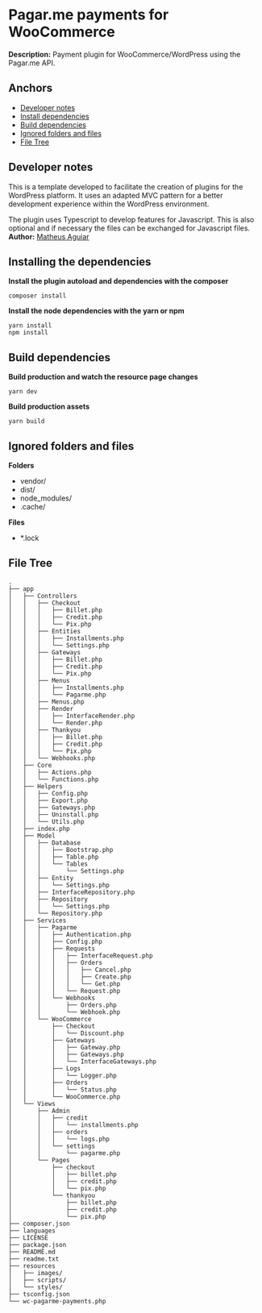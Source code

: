 # Pagar.me payments for WooCommerce

**Description:** Payment plugin for WooCommerce/WordPress using the Pagar.me API.

## Anchors
- [Developer notes](#notes)
- [Install dependencies](#install)
- [Build dependencies](#build)
- [Ignored folders and files](#ignore)
- [File Tree](#tree)



<h2 id="notes">Developer notes</h1>

This is a template developed to facilitate the creation of plugins for the WordPress platform. It uses an adapted MVC pattern for a better development experience within the WordPress environment.

The plugin uses Typescript to develop features for Javascript. This is also optional and if necessary the files can be exchanged for Javascript files.
</br>
**Author:** [Matheus Aguiar](https://github.com/aguiarrdev)
</br>

<h2 id="install">Installing the dependencies</h1>

**Install the plugin autoload and dependencies with the composer**
``` 
composer install
```

**Install the node dependencies with the yarn or npm**
``` 
yarn install
npm install
```

<h2 id="build">Build dependencies</h2>

**Build production and watch the resource page changes**
```
yarn dev
```

**Build production assets**
```
yarn build
```

<h2 id="ignore">Ignored folders and files</h2>

**Folders**
- vendor/
- dist/
- node_modules/
- .cache/

**Files**
- *.lock


<h2 id="tree">File Tree</h2>

```
.
├── app
│   ├── Controllers
│   │   ├── Checkout
│   │   │   ├── Billet.php
│   │   │   ├── Credit.php
│   │   │   └── Pix.php
│   │   ├── Entities
│   │   │   ├── Installments.php
│   │   │   └── Settings.php
│   │   ├── Gateways
│   │   │   ├── Billet.php
│   │   │   ├── Credit.php
│   │   │   └── Pix.php
│   │   ├── Menus
│   │   │   ├── Installments.php
│   │   │   └── Pagarme.php
│   │   ├── Menus.php
│   │   ├── Render
│   │   │   ├── InterfaceRender.php
│   │   │   └── Render.php
│   │   ├── Thankyou
│   │   │   ├── Billet.php
│   │   │   ├── Credit.php
│   │   │   └── Pix.php
│   │   └── Webhooks.php
│   ├── Core
│   │   ├── Actions.php
│   │   └── Functions.php
│   ├── Helpers
│   │   ├── Config.php
│   │   ├── Export.php
│   │   ├── Gateways.php
│   │   ├── Uninstall.php
│   │   └── Utils.php
│   ├── index.php
│   ├── Model
│   │   ├── Database
│   │   │   ├── Bootstrap.php
│   │   │   ├── Table.php
│   │   │   └── Tables
│   │   │       └── Settings.php
│   │   ├── Entity
│   │   │   └── Settings.php
│   │   ├── InterfaceRepository.php
│   │   ├── Repository
│   │   │   └── Settings.php
│   │   └── Repository.php
│   ├── Services
│   │   ├── Pagarme
│   │   │   ├── Authentication.php
│   │   │   ├── Config.php
│   │   │   ├── Requests
│   │   │   │   ├── InterfaceRequest.php
│   │   │   │   ├── Orders
│   │   │   │   │   ├── Cancel.php
│   │   │   │   │   ├── Create.php
│   │   │   │   │   └── Get.php
│   │   │   │   └── Request.php
│   │   │   └── Webhooks
│   │   │       ├── Orders.php
│   │   │       └── Webhook.php
│   │   └── WooCommerce
│   │       ├── Checkout
│   │       │   └── Discount.php
│   │       ├── Gateways
│   │       │   ├── Gateway.php
│   │       │   ├── Gateways.php
│   │       │   └── InterfaceGateways.php
│   │       ├── Logs
│   │       │   └── Logger.php
│   │       ├── Orders
│   │       │   └── Status.php
│   │       └── WooCommerce.php
│   └── Views
│       ├── Admin
│       │   ├── credit
│       │   │   └── installments.php
│       │   ├── orders
│       │   │   └── logs.php
│       │   └── settings
│       │       └── pagarme.php
│       └── Pages
│           ├── checkout
│           │   ├── billet.php
│           │   ├── credit.php
│           │   └── pix.php
│           └── thankyou
│               ├── billet.php
│               ├── credit.php
│               └── pix.php
├── composer.json
├── languages
├── LICENSE
├── package.json
├── README.md
├── readme.txt
├── resources
│   ├── images/
│   ├── scripts/
│   └── styles/
├── tsconfig.json
└── wc-pagarme-payments.php


```

